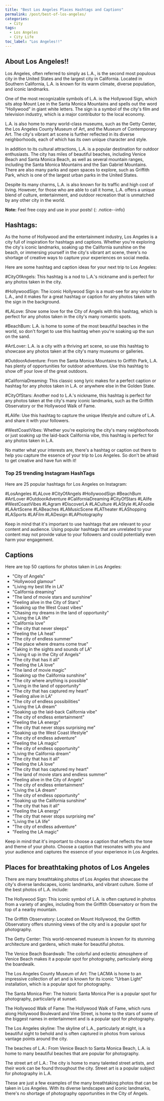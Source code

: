 ```yaml
---
title: "Best Los Angeles Places Hashtags and Captions"
permalink: /post/best-of-los-angeles/
categories:
  - City
tags:
  - Los Angeles
  - City Life
toc_label: "Los Angeles!!"
---
```


## About Los Angeles!!
Los Angeles, often referred to simply as L.A., is the second most populous city in the United States and the largest city in California. Located in Southern California, L.A. is known for its warm climate, diverse population, and iconic landmarks.

One of the most recognizable symbols of L.A. is the Hollywood Sign, which sits atop Mount Lee in the Santa Monica Mountains and spells out the word "Hollywood" in giant white letters. The sign is a symbol of the city's film and television industry, which is a major contributor to the local economy.

L.A. is also home to many world-class museums, such as the Getty Center, the Los Angeles County Museum of Art, and the Museum of Contemporary Art. The city's vibrant art scene is further reflected in its diverse neighborhoods, each of which has its own unique character and style.

In addition to its cultural attractions, L.A. is a popular destination for outdoor enthusiasts. The city has miles of beautiful beaches, including Venice Beach and Santa Monica Beach, as well as several mountain ranges, including the Santa Monica Mountains and the San Gabriel Mountains. There are also many parks and open spaces to explore, such as Griffith Park, which is one of the largest urban parks in the United States.

Despite its many charms, L.A. is also known for its traffic and high cost of living. However, for those who are able to call it home, L.A. offers a unique blend of culture, entertainment, and outdoor recreation that is unmatched by any other city in the world.

**Note:** Feel free copy and use in your posts! 
{: .notice--info} 


## Hashtags:
As the home of Hollywood and the entertainment industry, Los Angeles is a city full of inspiration for hashtags and captions. Whether you're exploring the city's iconic landmarks, soaking up the California sunshine on the beach, or immersing yourself in the city's vibrant art scene, there's no shortage of creative ways to capture your experiences on social media.

Here are some hashtag and caption ideas for your next trip to Los Angeles:

#CityOfAngels: This hashtag is a nod to L.A.'s nickname and is perfect for any photos taken in the city.

#HollywoodSign: The iconic Hollywood Sign is a must-see for any visitor to L.A., and it makes for a great hashtag or caption for any photos taken with the sign in the background.

#LALove: Show some love for the City of Angels with this hashtag, which is perfect for any photos taken in the city's many romantic spots.

#BeachBum: L.A. is home to some of the most beautiful beaches in the world, so don't forget to use this hashtag when you're soaking up the sun on the sand.

#ArtLover: L.A. is a city with a thriving art scene, so use this hashtag to showcase any photos taken at the city's many museums or galleries.

#OutdoorAdventure: From the Santa Monica Mountains to Griffith Park, L.A. has plenty of opportunities for outdoor adventures. Use this hashtag to show off your love of the great outdoors.

#CaliforniaDreaming: This classic song lyric makes for a perfect caption or hashtag for any photos taken in L.A. or anywhere else in the Golden State.

#CityOfStars: Another nod to L.A.'s nickname, this hashtag is perfect for any photos taken at the city's many iconic landmarks, such as the Griffith Observatory or the Hollywood Walk of Fame.

#LAlife: Use this hashtag to capture the unique lifestyle and culture of L.A. and share it with your followers.

#WestCoastVibes: Whether you're exploring the city's many neighborhoods or just soaking up the laid-back California vibe, this hashtag is perfect for any photos taken in L.A.

No matter what your interests are, there's a hashtag or caption out there to help you capture the essence of your trip to Los Angeles. So don't be afraid to get creative and have fun with it!

### Top 25 trending Instagram HashTags

Here are 25 popular hashtags for Los Angeles on Instagram:

#LosAngeles
#LALove
#CityOfAngels
#HollywoodSign
#BeachBum
#ArtLover
#OutdoorAdventure
#CaliforniaDreaming
#CityOfStars
#LAlife
#WestCoastVibes
#LAgram
#DiscoverLA
#LACulture
#LAStyle
#LAFoodie
#LAArtScene
#LABeaches
#LAMusicScene
#LATheater
#LAShopping
#LASports
#LAFilm
#LADesign
#LAPhotography

Keep in mind that it's important to use hashtags that are relevant to your content and audience. Using popular hashtags that are unrelated to your content may not provide value to your followers and could potentially even harm your engagement.


## Captions

Here are top 50 captions for photos taken in Los Angeles:

* "City of Angels"
* "Hollywood glamour"
* "Living my best life in LA"
* "California dreaming"
* "The land of movie stars and sunshine"
* "Feeling alive in the City of Stars"
* "Soaking up the West Coast vibes"
* "Chasing my dreams in the land of opportunity"
* "Living the LA life"
* "California love"
* "The city that never sleeps"
* "Feeling the LA heat"
* "The city of endless summer"
* "The place where dreams come true"
* "Taking in the sights and sounds of LA"
* "Living it up in the City of Angels"
* "The city that has it all"
* "Feeling the LA love"
* "The land of movie magic"
* "Soaking up the California sunshine"
* "The city where anything is possible"
* "Living in the land of opportunity"
* "The city that has captured my heart"
* "Feeling alive in LA"
* "The city of endless possibilities"
* "Living the LA dream"
* "Soaking up the laid-back California vibe"
* "The city of endless entertainment"
* "Feeling the LA energy"
* "The city that never stops surprising me"
* "Soaking up the West Coast lifestyle"
* "The city of endless adventure"
* "Feeling the LA magic"
* "The city of endless opportunity"
* "Living the California dream"
* "The city that has it all"
* "Feeling the LA love"
* "The city that has captured my heart"
* "The land of movie stars and endless summer"
* "Feeling alive in the City of Angels"
* "The city of endless entertainment"
* "Living the LA dream"
* "The city of endless opportunity"
* "Soaking up the California sunshine"
* "The city that has it all"
* "Feeling the LA energy"
* "The city that never stops surprising me"
* "Living the LA life"
* "The city of endless adventure"
* "Feeling the LA magic"

Keep in mind that it's important to choose a caption that reflects the tone and theme of your photo. Choose a caption that resonates with you and your audience and captures the essence of your experience in Los Angeles.


## Places for breathtaking photos of Los Angeles

There are many breathtaking photos of Los Angeles that showcase the city's diverse landscapes, iconic landmarks, and vibrant culture. Some of the best photos of L.A. include:

The Hollywood Sign: This iconic symbol of L.A. is often captured in photos from a variety of angles, including from the Griffith Observatory or from the top of a nearby mountain.

The Griffith Observatory: Located on Mount Hollywood, the Griffith Observatory offers stunning views of the city and is a popular spot for photography.

The Getty Center: This world-renowned museum is known for its stunning architecture and gardens, which make for beautiful photos.

The Venice Beach Boardwalk: The colorful and eclectic atmosphere of Venice Beach makes it a popular spot for photography, particularly along the boardwalk.

The Los Angeles County Museum of Art: The LACMA is home to an impressive collection of art and is known for its iconic "Urban Light" installation, which is a popular spot for photography.

The Santa Monica Pier: The historic Santa Monica Pier is a popular spot for photography, particularly at sunset.

The Hollywood Walk of Fame: The Hollywood Walk of Fame, which runs along Hollywood Boulevard and Vine Street, is home to the stars of some of the biggest names in entertainment and is a popular spot for photography.

The Los Angeles skyline: The skyline of L.A., particularly at night, is a beautiful sight to behold and is often captured in photos from various vantage points around the city.

The beaches of L.A.: From Venice Beach to Santa Monica Beach, L.A. is home to many beautiful beaches that are popular for photography.

The street art of L.A.: The city is home to many talented street artists, and their work can be found throughout the city. Street art is a popular subject for photography in L.A.

These are just a few examples of the many breathtaking photos that can be taken in Los Angeles. With its diverse landscapes and iconic landmarks, there's no shortage of photography opportunities in the City of Angels.
